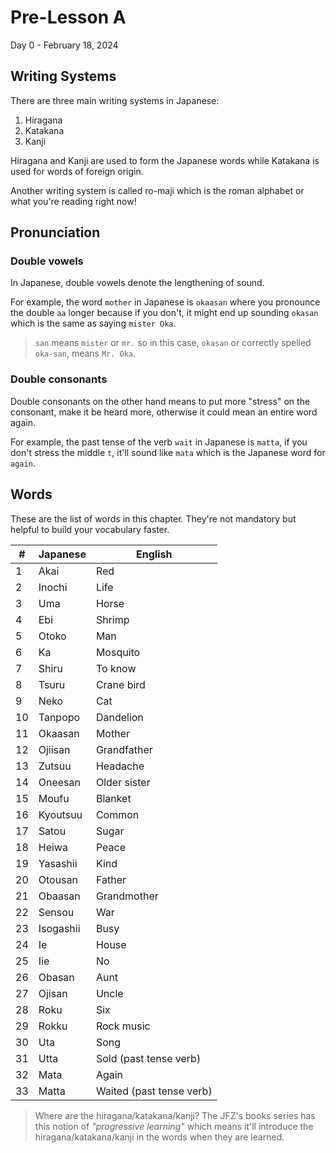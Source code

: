 # Pre-Lesson A

Day 0 - February 18, 2024

## Writing Systems

There are three main writing systems in Japanese:

1. Hiragana
2. Katakana
3. Kanji

Hiragana and Kanji are used to form the Japanese words while Katakana is used for words of foreign origin.

Another writing system is called ro-maji which is the roman alphabet or what you're reading right now!

## Pronunciation

### Double vowels

In Japanese, double vowels denote the lengthening of sound.

For example, the word `mother` in Japanese is `okaasan` where you pronounce the double `aa` longer because if you don't, it might end up sounding `okasan` which is the same as saying `mister Oka`.

> `san` means `mister` or `mr.` so in this case, `okasan` or correctly spelled `oka-san`, means `Mr. Oka`.

### Double consonants

Double consonants on the other hand means to put more "stress" on the consonant, make it be heard more, otherwise it could mean an entire word again.

For example, the past tense of the verb `wait` in Japanese is `matta`, if you don't stress the middle `t`, it'll sound like `mata` which is the Japanese word for `again`.

## Words

These are the list of words in this chapter. They're not mandatory but helpful to build your vocabulary faster.

| #  | Japanese  | English                  |
| -- | --------- | ------------------------ |
| 1  | Akai      | Red                      |
| 2  | Inochi    | Life                     |
| 3  | Uma       | Horse                    |
| 4  | Ebi       | Shrimp                   |
| 5  | Otoko     | Man                      |
| 6  | Ka        | Mosquito                 |
| 7  | Shiru     | To know                  |
| 8  | Tsuru     | Crane bird               |
| 9  | Neko      | Cat                      |
| 10 | Tanpopo   | Dandelion                |
| 11 | Okaasan   | Mother                   |
| 12 | Ojiisan   | Grandfather              |
| 13 | Zutsuu    | Headache                 |
| 14 | Oneesan   | Older sister             |
| 15 | Moufu     | Blanket                  |
| 16 | Kyoutsuu  | Common                   |
| 17 | Satou     | Sugar                    |
| 18 | Heiwa     | Peace                    |
| 19 | Yasashii  | Kind                     |
| 20 | Otousan   | Father                   |
| 21 | Obaasan   | Grandmother              |
| 22 | Sensou    | War                      |
| 23 | Isogashii | Busy                     |
| 24 | Ie        | House                    |
| 25 | Iie       | No                       |
| 26 | Obasan    | Aunt                     |
| 27 | Ojisan    | Uncle                    |
| 28 | Roku      | Six                      |
| 29 | Rokku     | Rock music               |
| 30 | Uta       | Song                     |
| 31 | Utta      | Sold (past tense verb)   |
| 32 | Mata      | Again                    |
| 33 | Matta     | Waited (past tense verb) |

> Where are the hiragana/katakana/kanji? The JFZ's books series has this notion of _"progressive learning"_ which means it'll introduce the hiragana/katakana/kanji in the words when they are learned.
